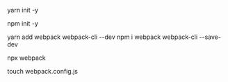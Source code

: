 yarn init -y

npm init -y


yarn add webpack webpack-cli --dev
npm i webpack webpack-cli --save-dev

npx webpack

touch webpack.config.js